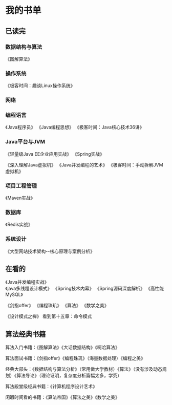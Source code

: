 
# 我的书单

## 已读完 ###################################################################################################################

### 数据结构与算法

《图解算法》 

### 操作系统

《极客时间：趣谈Linux操作系统》

### 网络

### 编程语言

《Java程序员》 《Java编程思想》 《极客时间：Java核心技术36讲》

### Java平台与JVM

《轻量级Java EE企业应用实战》 《Spring实战》

《深入理解Java虚拟机》 《Java并发编程的艺术》 《极客时间：手动拆解JVM虚拟机》

### 项目工程管理

《Maven实战》

### 数据库

《Redis实战》

### 系统设计

《大型网站技术架构--核心原理与案例分析》

## 在看的 ###################################################################################################################

《Java并发编程实战》   
《java多线程设计模式》
《Spring技术内幕》
《Spring源码深度解析》
《高性能MySQL》

《剑指offer》
《编程珠玑》
《算法》
《数学之美》

《设计模式之禅》     看到第十五章：命令模式



## 算法经典书籍 ##############################################################################################################

算法入门书籍：《图解算法》《大话数据结构》《啊哈算法》

算法面试书籍：《剑指offer》《编程珠玑》（海量数据处理）《编程之美》

经典大部头：《数据结构与算法分析》（常用做大学教材）《算法》（没有涉及动态规划）《算法导论》（理论证明，复杂度分析篇幅太多，学究）
      
算法殿堂级经典书籍：《计算机程序设计艺术》

闲暇时间看的书籍：《算法帝国》《算法之美》《数学之美》